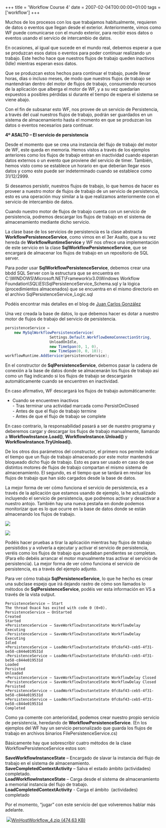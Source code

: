 +++
title = 'Workflow Course 4'
date = 2007-02-04T00:00:00+01:00
tags = ['workflow']
+++

Muchos de los procesos con los que trabajamos habitualmente, requieren de datos o eventos que llegan desde el exterior. Anteriormente, vimos como WF puede comunicarse con el mundo exterior, para recibir esos datos o eventos usando el servicio de intercambio de datos.

En ocasiones, al igual que sucede en el mundo real, debemos esperar a que se produzcan esos datos o eventos para poder continuar realizando un trabajo. Este hecho hace que nuestros flujos de trabajo queden inactivos (Idle) mientras esperan esos datos.

Que se produzcan estos hechos para continuar el trabajo, puede llevar horas, días o incluso meses, de modo que nuestros flujos de trabajo se mantendrían dentro del motor de flujos de trabajo, consumiendo recursos de la aplicación que alberga el motor de WF, y a su vez quedarían expuestos a posibles pérdidas si durante el tiempo de espera el sistema se viene abajo.

Con el fin de subsanar esto WF, nos provee de un servicio de Persistencia, a través del cual nuestros flujos de trabajo, podrán ser guardados en un sistema de almacenamiento hasta el momento en que se produzcan los datos o eventos necesarios para continuar.

**4º ASALTO – El servicio de persistencia**

Desde el momento que se crea una instancia del flujo de trabajo del motor de WF, este queda en memoria. Hemos vistos a través de los ejemplos anteriores como los flujos de trabajo entran en inactividad cuando esperan datos externos o un evento que proviene del servicio de timer. También, hemos visto como se establece un horario en que deberían llegar esos datos y como este puede ser indeterminado cuando se establece como 31/12/2999.

Si deseamos persistir, nuestros flujos de trabajo, lo que hemos de hacer es proveer a nuestro motor de flujos de trabajo de un servicio de persistencia, esto es una operación muy similar a la que realizamos anteriormente con el servicio de intercambio de datos.

Cuando nuestro motor de flujos de trabajo cuenta con un servicio de persistencia, podremos descargar los flujos de trabajo en el sistema de almacenamiento mediante dicho servicio.

La clase base de los servicios de persistencia es la clase abstracta **WorkflowPersistenceService**, como vimos en el 3er Asalto, que a su vez hereda de **WorkflowRuntimeService** y WF nos ofrece una implementación de este servicio en la clase **SqlWorkflowPersistenceService**, que se encargará de almacenar los flujos de trabajo en un repositorio de SQL server.

Para poder usar **SqlWorkflowPersistenceService**, debemos crear una bbdd SQL Server con la estructura que se encuentra en C:\\WINDOWS\\Microsoft.NET\\Framework\\v3.0\\Windows Workflow Foundation\\SQL\\ES\\SqlPersistenceService\_Schema.sql y la lógica (procedimientos almacenados) que se encuentra en el mismo directorio en el archivo SqlPersistenceService\_Logic.sql

Podéis encontrar más detalles en el blog de [Juan Carlos González](https://web.archive.org/web/20130623100537/http://geeks.ms/blogs/ciin/archive/2007/02/05/comenzando-con-wf-paso-de-datos-y-runtime-services.aspx)


Una vez creada la base de datos, lo que debemos hacer es dotar a nuestro motor de flujos de trabajo del servicio de persistencia.

```cs
persistenceService =
    new MySqlWorkflowPersistenceService(
                    Settings.Default.WorkflowDemoConnectionString,
                    UnloadOnIdle,
                    new TimeSpan(0, 1, 0),
                    new TimeSpan(0, 0, 10));
workflowRuntime.AddService(persistenceService);  
```

En el constructor de **SqlPersistenceService**, debemos pasar la cadena de conexión a la base de datos donde se almacenarán los flujos de trabajo así como un flag indicando si los flujos de trabajo se descargarán automáticamente cuando se encuentren en inactividad.

En caso afirmativo, WF descargará los flujos de trabajo automáticamente:  

- Cuando se encuentren inactivos  
- Tras terminar una actividad marcada como PersistOnClosed  
- Antes de que el flujo de trabajo termine  
- Antes de que el flujo de trabajo se complete  

En caso contrario, la responsabilidad pasará a ser de nuestro programa y deberemos cargar y descargar los flujos de trabajo manualmente, llamando a **WorkflowInstance.Load()**, **WorkflowInstance.Unload()** y **WorkflowInstance.TryUnload().**

De los otros dos parámetros del constructor, el primero nos permite indicar el tiempo que un flujo de trabajo almacenado por este motor mantendrá bloqueado dicho flujo de trabajo. Esto es para ser usado en caso de que distintos motores de flujos de trabajo compartan el mismo sistema de almacenamiento. El segundo, es el tiempo que se tardará en revisar los flujos de trabajo que han sido cargados desde la base de datos.

La mejor forma de ver cómo funciona el servicio de persistencia, es a través de la aplicación que estamos usando de ejemplo, la he actualizado incluyendo el servicio de persistencia, que podremos activar y desactivar a nuestro antojo. También hay una nueva pestaña en donde podemos monitorizar que es lo que ocurre en la base de datos donde se están almacenando los flujos de trabajo.


![](/images/Sharepoint/wf_curso_21.gif)  

![](/images/Sharepoint/wf_curso_22.gif)

Podéis hacer pruebas a tirar la aplicación mientras hay flujos de trabajo persistidos y a volverla a ejecutar y activar el servicio de persistencia, veréis como los flujos de trabajo que quedaban pendientes se completan.  (Para ello debéis arrancar el motor manualmente tras activar el servicio de persistencia). La mejor forma de ver cómo funciona el servicio de persistencia, es a través del ejemplo adjunto.


Para ver cómo trabaja **SqlPersistenceService**, lo que he hecho es crear una subclase espejo que irá dejando rastro de cómo son llamados lo métodos de **SqlPersistenceService**, podéis ver esta información en VS a través de la vista output.  

```
PersistenceService – Start
The thread 0xac4 has exited with code 0 (0×0).
PersistenceService – OnStarted
Created
Started
+PersistenceService – SaveWorkflowInstanceState WorkflowDelay Executing
-PersistenceService – SaveWorkflowInstanceState WorkflowDelay Executing
Idled
+PersistenceService – LoadWorkflowInstanteState 0fc8af43-ceb5-4f31-be58-c844e019531d
-PersistenceService – LoadWorkflowInstanteState 0fc8af43-ceb5-4f31-be58-c844e019531d
Loaded
Persisted
Unloaded
+PersistenceService – SaveWorkflowInstanceState WorkflowDelay Closed
-PersistenceService – SaveWorkflowInstanceState WorkflowDelay Closed
Persisted
+PersistenceService – LoadWorkflowInstanteState 0fc8af43-ceb5-4f31-be58-c844e019531d
+PersistenceService – LoadWorkflowInstanteState 0fc8af43-ceb5-4f31-be58-c844e019531d
Completed
```

Como ya comente con anterioridad, podemos crear nuestro propio servicio de persistencia, heredando de **WorkflowPersistenceService**. (En los ejemplos del WF hay un servicio personalizado que guarda los flujos de trabajo en archivos binarios FilePersistenceService.cs)

Básicamente hay que sobrescribir cuatro métodos de la clase WorkflowPersistenceService estos son:  

**SaveWorkflowInstanceState** – Encargado de slavar la instancia del flujo de trabajo en el sistema de almacenamiento.  
**SaveCompletedContextActivity** – Salva el estado ámbito (actividades) completado.  
**LoadWorkflowInstanceState** – Carga desde el sistema de almacenamiento a memorial instancia del flujo de trabajo.  
**LoadCompletedContextActivity** - Carga el ámbito  (actividades) completado

Por el momento, “jugar” con este servicio del que volveremos hablar más adelante.  
 

 **![](/images/Sharepoint/save_16.gif)**[WinHostWorkflow\_4.zip (474,63 KB)](https://web.archive.org/web/20130623100537/http://oldblog.ideseg.com/content//WinHostWorkflow_4.zip)